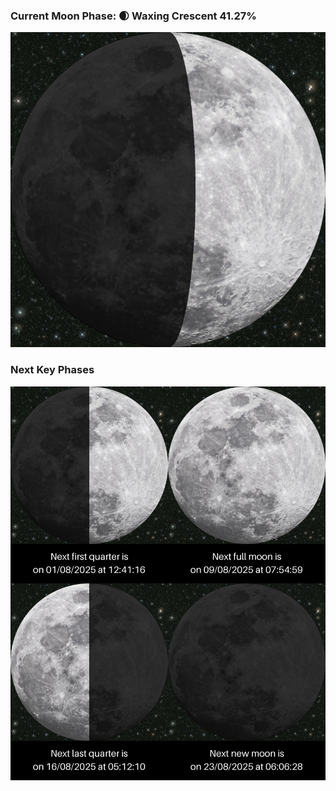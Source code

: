 ### Current Moon Phase: 🌒 Waxing Crescent 41.27%
![Moon Phase](moonphase.png)
### Next Key Phases
![Gallery](gallery.png)